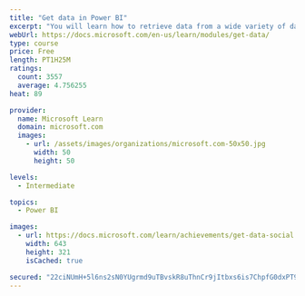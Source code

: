 ```yaml
---
title: "Get data in Power BI"
excerpt: "You will learn how to retrieve data from a wide variety of data sources, including Microsoft Excel, relational databases, and NoSQL data stores. You will also learn how to improve performance while retrieving data."
webUrl: https://docs.microsoft.com/en-us/learn/modules/get-data/
type: course
price: Free
length: PT1H25M
ratings:
  count: 3557
  average: 4.756255
heat: 89

provider:
  name: Microsoft Learn
  domain: microsoft.com
  images:
    - url: /assets/images/organizations/microsoft.com-50x50.jpg
      width: 50
      height: 50

levels:
  - Intermediate

topics:
  - Power BI

images:
  - url: https://docs.microsoft.com/learn/achievements/get-data-social.png
    width: 643
    height: 321
    isCached: true

secured: "22ciNUmH+5l6ns2sN0YUgrmd9uTBvskR8uThnCr9jItbxs6is7ChpfG0dxPT9jfKhTDWFi40WQ5PYcN9KIoTgjBHMMg+yE9Ydp6lPEV2Sum8p7lrCGfzIs+3iCY3vzsblEvEbGVHsYhBlUIYB3p7J1wadf9lPJOmF9fqGBxXKGtPH+wFAaoMre9c+oZ+MVktynMlBXM3aC9iCjM65JpbwnajbQkinNXvohx6VodE1VRVej0GfSD6r2LG0O3/KIUZ3yV8AjjtbG/BdFuVMHyCpEf82J6sb5Vubyy7fNcHQDuraQNE84W8PPaKriJ0NgiUQlQGO6uf0+hQjCT5sFACeBumm5G3SZV9/kTj/Da7OaCdcC1dpxHsumC/ErRx3NfZvafGX/xhZeOnnwcYaXXudxZ3jPXKJqjH0P9Aur/cddc=;KLbTAPnEXnEtCiIJDeSvdw=="
---
```


